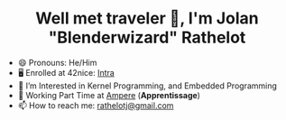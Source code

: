 <h1 align="center">Well met traveler 👋, I'm Jolan "Blenderwizard" Rathelot</h1>

- 😄 Pronouns: He/Him
- 🖥️ Enrolled at 42nice: [Intra](https://profile.intra.42.fr/users/jrathelo)
- 🔭 I’m Interested in Kernel Programming, and Embedded Programming
- 💼 Working Part Time at [Ampere](https://www.ampere.cars/) (**Apprentissage**)
- 📫 How to reach me: [rathelotj@gmail.com](mailto:rathelotj@gmail.com?subject=[Github_Contact])

<!--
**Blenderwizard/Blenderwizard** is a ✨ _special_ ✨ repository because its `README.md` (this file) appears on your GitHub profile.

Here are some ideas to get you started:

- 🔭 I’m currently working on ...
- 🌱 I’m currently learning ...
- 👯 I’m looking to collaborate on ...
- 🤔 I’m looking for help with ...
- 💬 Ask me about ...
- 📫 How to reach me: ...
- 😄 Pronouns: ...
- ⚡ Fun fact: ...
-->
